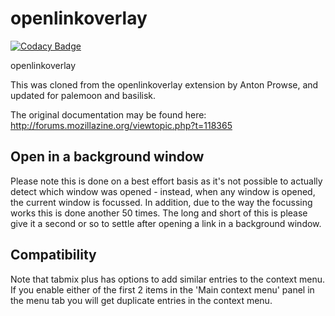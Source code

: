 # openlinkoverlay

[![Codacy Badge](https://api.codacy.com/project/badge/Grade/503f2223e3454d769b7516d40cb6f66f)](https://app.codacy.com/manual/ThosRTanner/openlinkoverlay?utm_source=github.com&utm_medium=referral&utm_content=ThosRTanner/openlinkoverlay&utm_campaign=Badge_Grade_Settings)

openlinkoverlay

This was cloned from the openlinkoverlay extension by Anton Prowse, and updated for palemoon and basilisk.

The original documentation may be found here:
http://forums.mozillazine.org/viewtopic.php?t=118365

## Open in a background window

Please note this is done on a best effort basis as it's not possible to actually detect which window was opened - instead, when any window is opened, the current window is focussed. In addition, due to the way the focussing works this is done another 50 times. The long and short of this is please give it a second or so to settle after opening a link in a background window.

## Compatibility

Note that tabmix plus has options to add similar entries to the context menu. If you enable either of the first 2 items in the 'Main context menu' panel in the menu tab you will get duplicate entries in the context menu.
